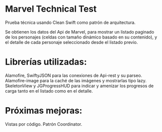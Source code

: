 # Marvel Technical Test

Prueba técnica usando Clean Swift como patrón de arquitectura.

Se obtienen los datos del Api de Marvel, para mostrar un listado paginado de los personajes (celdas con tamaño dinámico basado en su contenido), y el detalle de cada personaje seleccionado desde el listado previo.

# Librerías utilizadas: 

Alamofire, SwiftyJSON para las conexiones de Api-rest y su parseo.
Alamofire-image para la caché de las imágenes y mostrarlas tipo lazy. 
SkeletonView y JGProgressHUD para indicar y amenizar los progresos de carga tanto en el listado como en el detalle.

# Próximas mejoras:

Vistas por código.
Patrón Coordinator.
